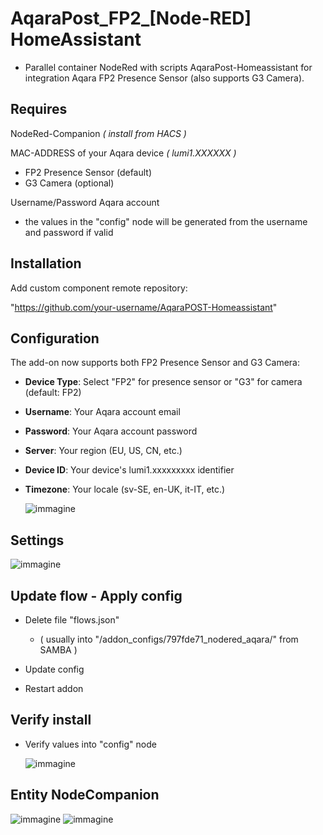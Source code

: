 # AqaraPost_FP2_[Node-RED] HomeAssistant
  * Parallel container NodeRed with scripts AqaraPost-Homeassistant for integration Aqara FP2 Presence Sensor (also supports G3 Camera).


## Requires
NodeRed-Companion *( install from HACS )*

MAC-ADDRESS of your Aqara device *( lumi1.XXXXXX )*
  * FP2 Presence Sensor (default)
  * G3 Camera (optional)

Username/Password Aqara account
  * the values ​​in the "config" node will be generated from the username and password if valid


## Installation

Add custom component remote repository:

"https://github.com/your-username/AqaraPOST-Homeassistant"

## Configuration

The add-on now supports both FP2 Presence Sensor and G3 Camera:

- **Device Type**: Select "FP2" for presence sensor or "G3" for camera (default: FP2)
- **Username**: Your Aqara account email
- **Password**: Your Aqara account password  
- **Server**: Your region (EU, US, CN, etc.)
- **Device ID**: Your device's lumi1.xxxxxxxxx identifier
- **Timezone**: Your locale (sv-SE, en-UK, it-IT, etc.)


   ![immagine](https://github.com/user-attachments/assets/1f100850-d7db-40ca-a036-97254154b408)


## Settings

   ![immagine](https://github.com/user-attachments/assets/3d648c88-2b7d-4580-8e38-9d9ba3edfe7f)


## Update flow - Apply config

  * Delete file "flows.json"
    
    * ( usually into "/addon_configs/797fde71_nodered_aqara/" from SAMBA )

  * Update config

  * Restart addon

## Verify install

  * Verify values into "config" node
    
    ![immagine](https://github.com/user-attachments/assets/ab2c21f0-0a85-4398-9d29-bfe4e29df13c)


## Entity NodeCompanion ##
![immagine](https://github.com/user-attachments/assets/15e8632f-5c92-42f1-886b-96bec0633c43)
![immagine](https://github.com/user-attachments/assets/bb125094-8d71-403e-beff-2b323a461370)
